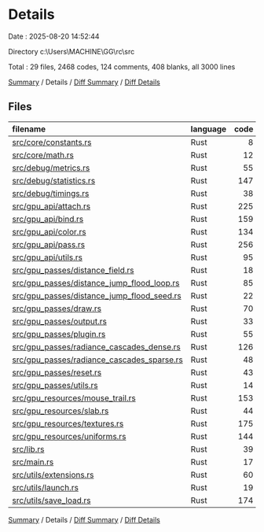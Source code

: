 # Details

Date : 2025-08-20 14:52:44

Directory c:\\Users\\MACHINE\\GG\\rc\\src

Total : 29 files,  2468 codes, 124 comments, 408 blanks, all 3000 lines

[Summary](results.md) / Details / [Diff Summary](diff.md) / [Diff Details](diff-details.md)

## Files
| filename | language | code | comment | blank | total |
| :--- | :--- | ---: | ---: | ---: | ---: |
| [src/core/constants.rs](/src/core/constants.rs) | Rust | 8 | 14 | 8 | 30 |
| [src/core/math.rs](/src/core/math.rs) | Rust | 12 | 0 | 4 | 16 |
| [src/debug/metrics.rs](/src/debug/metrics.rs) | Rust | 55 | 1 | 8 | 64 |
| [src/debug/statistics.rs](/src/debug/statistics.rs) | Rust | 147 | 0 | 19 | 166 |
| [src/debug/timings.rs](/src/debug/timings.rs) | Rust | 38 | 0 | 6 | 44 |
| [src/gpu\_api/attach.rs](/src/gpu_api/attach.rs) | Rust | 225 | 13 | 28 | 266 |
| [src/gpu\_api/bind.rs](/src/gpu_api/bind.rs) | Rust | 159 | 1 | 35 | 195 |
| [src/gpu\_api/color.rs](/src/gpu_api/color.rs) | Rust | 134 | 2 | 31 | 167 |
| [src/gpu\_api/pass.rs](/src/gpu_api/pass.rs) | Rust | 256 | 6 | 48 | 310 |
| [src/gpu\_api/utils.rs](/src/gpu_api/utils.rs) | Rust | 95 | 19 | 20 | 134 |
| [src/gpu\_passes/distance\_field.rs](/src/gpu_passes/distance_field.rs) | Rust | 18 | 2 | 5 | 25 |
| [src/gpu\_passes/distance\_jump\_flood\_loop.rs](/src/gpu_passes/distance_jump_flood_loop.rs) | Rust | 85 | 4 | 15 | 104 |
| [src/gpu\_passes/distance\_jump\_flood\_seed.rs](/src/gpu_passes/distance_jump_flood_seed.rs) | Rust | 22 | 0 | 6 | 28 |
| [src/gpu\_passes/draw.rs](/src/gpu_passes/draw.rs) | Rust | 70 | 1 | 14 | 85 |
| [src/gpu\_passes/output.rs](/src/gpu_passes/output.rs) | Rust | 33 | 0 | 7 | 40 |
| [src/gpu\_passes/plugin.rs](/src/gpu_passes/plugin.rs) | Rust | 55 | 0 | 9 | 64 |
| [src/gpu\_passes/radiance\_cascades\_dense.rs](/src/gpu_passes/radiance_cascades_dense.rs) | Rust | 126 | 10 | 23 | 159 |
| [src/gpu\_passes/radiance\_cascades\_sparse.rs](/src/gpu_passes/radiance_cascades_sparse.rs) | Rust | 48 | 4 | 9 | 61 |
| [src/gpu\_passes/reset.rs](/src/gpu_passes/reset.rs) | Rust | 43 | 1 | 6 | 50 |
| [src/gpu\_passes/utils.rs](/src/gpu_passes/utils.rs) | Rust | 14 | 4 | 2 | 20 |
| [src/gpu\_resources/mouse\_trail.rs](/src/gpu_resources/mouse_trail.rs) | Rust | 153 | 14 | 18 | 185 |
| [src/gpu\_resources/slab.rs](/src/gpu_resources/slab.rs) | Rust | 44 | 4 | 9 | 57 |
| [src/gpu\_resources/textures.rs](/src/gpu_resources/textures.rs) | Rust | 175 | 8 | 17 | 200 |
| [src/gpu\_resources/uniforms.rs](/src/gpu_resources/uniforms.rs) | Rust | 144 | 5 | 13 | 162 |
| [src/lib.rs](/src/lib.rs) | Rust | 39 | 1 | 6 | 46 |
| [src/main.rs](/src/main.rs) | Rust | 17 | 5 | 3 | 25 |
| [src/utils/extensions.rs](/src/utils/extensions.rs) | Rust | 60 | 0 | 14 | 74 |
| [src/utils/launch.rs](/src/utils/launch.rs) | Rust | 19 | 0 | 1 | 20 |
| [src/utils/save\_load.rs](/src/utils/save_load.rs) | Rust | 174 | 5 | 24 | 203 |

[Summary](results.md) / Details / [Diff Summary](diff.md) / [Diff Details](diff-details.md)